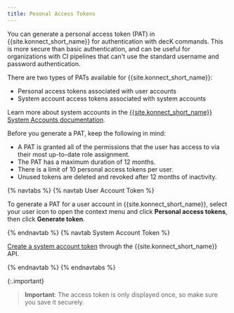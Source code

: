```yaml
---
title: Pesonal Access Tokens
---
```


You can generate a personal access token (PAT) in {{site.konnect_short_name}} for authentication with decK commands. This is more secure than basic authentication, and can be useful for organizations with CI pipelines that can't use the standard username and password authentication. 

There are two types of PATs available for {{site.konnect_short_name}}: 
* Personal access tokens associated with user accounts
* System account access tokens associated with system accounts

Learn more about system accounts in the [{{site.konnect_short_name}} System Accounts documentation](/konnect/org-management/system-accounts/).

Before you generate a PAT, keep the following in mind:

* A PAT is granted all of the permissions that the user has access to via their most up-to-date role assignment.
* The PAT has a maximum duration of 12 months.
* There is a limit of 10 personal access tokens per user.
* Unused tokens are deleted and revoked after 12 months of inactivity.

{% navtabs %}
{% navtab User Account Token %}

To generate a PAT for a user account in {{site.konnect_short_name}}, select your user icon to open the context menu 
 and click **Personal access tokens**, then click **Generate token**. 

{% endnavtab %}
{% navtab System Account Token %}

[Create a system account token](/konnect/org-management/system-accounts/#generate-a-system-account-access-token) through the {{site.konnect_short_name}} API.

{% endnavtab %}
{% endnavtabs %}

{:.important}
> **Important**: The access token is only displayed once, so make sure you save it securely. 